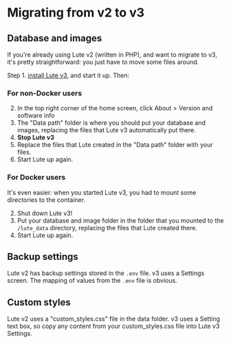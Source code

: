 # Migrating from v2 to v3

## Database and images

If you're already using Lute v2 (written in PHP), and want to migrate to v3, it's pretty straightforward: you just have to move some files around.

Step 1. [install Lute v3](/install/install.md), and start it up.  Then:

### For non-Docker users

2. In the top right corner of the home screen, click About > Version and software info
3. The "Data path" folder is where you should put your database and images, replacing the files that Lute v3 automatically put there.
4. **Stop Lute v3**
5. Replace the files that Lute created in the "Data path" folder with your files.
6. Start Lute up again.

### For Docker users

It's even easier: when you started Lute v3, you had to mount some directories to the container.

2. Shut down Lute v3!
3. Put your database and image folder in the folder that you mounted to the `/lute_data` directory, replacing the files that Lute created there.
6. Start Lute up again.

## Backup settings

Lute v2 has backup settings stored in the `.env` file.  v3 uses a Settings screen. The mapping of values from the `.env` file is obvious.

## Custom styles

Lute v2 uses a "custom_styles.css" file in the data folder.  v3 uses a Setting text box, so copy any content from your custom_styles.css file into Lute v3 Settings.